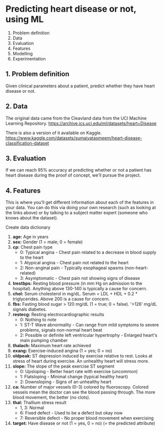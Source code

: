 # Predicting heart disease or not, using ML


1. Problem definition
2. Data
3. Evaluation
4. Features
5. Modelling
6. Experimentation

## 1. Problem definition
Given clinical parameters about a patient, predict whether they have heart disease or not.

## 2. Data
The original data came from the Cleavland data from the UCI Machine Learning Repository. https://archive.ics.uci.edu/ml/datasets/heart+Disease

There is also a version of it available on Kaggle. https://www.kaggle.com/datasets/sumaiyatasmeem/heart-disease-classification-dataset

## 3. Evaluation
If we can reach 95% accuracy at predicting whether or not a patient has heart disease during the proof of concept, we'll pursue the project.

## 4. Features
This is where you'll get different information about each of the features in your data. You can do this via doing your own research (such as looking at the links above) or by talking to a subject matter expert (someone who knows about the dataset).

Create data dictionary

1. **age:** Age in years
2. **sex:** Gender (1 = male; 0 = female)
3. **cp:** Chest pain type
   - 0: Typical angina - Chest pain related to a decrease in blood supply to the heart
   - 1: Atypical angina - Chest pain not related to the heart
   - 2: Non-anginal pain - Typically esophageal spasms (non-heart-related)
   - 3: Asymptomatic - Chest pain not showing signs of disease
4. **trestbps:** Resting blood pressure (in mm Hg on admission to the hospital). Anything above 130-140 is typically a cause for concern.
5. **chol:** Serum cholesterol in mg/dL. Serum = LDL + HDL + 0.2 * triglycerides. Above 200 is a cause for concern.
6. **fbs:** Fasting blood sugar > 120 mg/dL (1 = true; 0 = false). '>126' mg/dL signals diabetes.
7. **restecg:** Resting electrocardiographic results
   - 0: Nothing to note
   - 1: ST-T Wave abnormality - Can range from mild symptoms to severe problems, signals non-normal heart beat
   - 2: Possible or definite left ventricular hypertrophy - Enlarged heart's main pumping chamber
8. **thalach:** Maximum heart rate achieved
9. **exang:** Exercise-induced angina (1 = yes; 0 = no)
10. **oldpeak:** ST depression induced by exercise relative to rest. Looks at stress of heart during exercise. An unhealthy heart will stress more.
11. **slope:** The slope of the peak exercise ST segment
    - 0: Upsloping - Better heart rate with exercise (uncommon)
    - 1: Flatsloping - Minimal change (typical healthy heart)
    - 2: Downsloping - Signs of an unhealthy heart
12. **ca:** Number of major vessels (0-3) colored by fluoroscopy. Colored vessels mean the doctor can see the blood passing through. The more blood movement, the better (no clots).
13. **thal:** Thallium stress result
    - 1, 3: Normal
    - 6: Fixed defect - Used to be a defect but okay now
    - 7: Reversible defect - No proper blood movement when exercising
14. **target:** Have disease or not (1 = yes, 0 = no) (= the predicted attribute)
